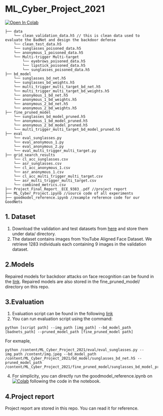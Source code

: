 # ML_Cyber_Project_2021
[![Open In Colab](https://colab.research.google.com/assets/colab-badge.svg)](https://colab.research.google.com/drive/1rMMmgmsrudhktGaoUVCDJatgG5m15i_1#scrollTo=7mDgUVTqwrTZ)

```
├── data 
    └── clean_validation_data.h5 // this is clean data used to evaluate the BadNet and design the backdoor defense
    └── clean_test_data.h5
    └── sunglasses_poisoned_data.h5
    └── anonymous_1_poisoned_data.h5
    └── Multi-trigger Multi-target
        └── eyebrows_poisoned_data.h5
        └── lipstick_poisoned_data.h5
        └── sunglasses_poisoned_data.h5
├── bd_model
    └── sunglasses_bd_net.h5
    └── sunglasses_bd_weights.h5
    └── multi_trigger_multi_target_bd_net.h5
    └── multi_trigger_multi_target_bd_weights.h5
    └── anonymous_1_bd_net.h5
    └── anonymous_1_bd_weights.h5
    └── anonymous_2_bd_net.h5
    └── anonymous_2_bd_weights.h5
├── fine_pruned_model
    └── sunglasses_bd_model_pruned.h5
    └── anonymous_1_bd_model_pruned.h5
    └── anonymous_2_bd_model_pruned.h5
    └── multi_trigger_multi_target_bd_model_pruned.h5
├── eval
    └── eval_sunglasses.py
    └── eval_anonymous_1.py
    └── eval_anonymous_2.py
    └── eval_multi_trigger_multi_target.py
├── grid_search_results
    └── cl_acc_sunglasses.csv
    └── asr_sunglasses.csv
    └── cl_acc_anonymous_1.csv
    └── asr_anonymous_1.csv
    └── cl_acc_multi_trigger_multi_target.csv
    └── asr_multi_trigger_multi_target.csv
    └── combined_metrics.csv
├── Project_Final_Report__ECE_9383_.pdf //project report
├── ML_Cyber_Project.ipynb //source code of all experiments
├── goodmodel_reference.ipynb //example reference code for our GoodNets
```
## 1. Dataset
1. Download the validation and test datasets from [here](https://drive.google.com/drive/folders/13o2ybRJ1BkGUvfmQEeZqDo1kskyFywab?usp=sharing) and store them under data/ directory.
2. The dataset contains images from YouTube Aligned Face Dataset. We retrieve 1283 individuals each containing 9 images in the validation dataset.
## 2.Models
Repaired models for backdoor attacks on face recognition can be found in the [link](https://drive.google.com/drive/folders/1HSZfSBNjKsOLPnAboHK5mzFRpvToIasY?usp=sharing).
Repaired models are also stored in the fine_pruned_model/ directory on this repo.
## 3.Evaluation
1. Evaluation script can be found in the following [link](https://drive.google.com/drive/folders/1IP82wqKbl8LgidMKMqcUXbfg67_j1mWS?usp=sharing)
2. You can run evaluation script using the command: 
```
python [script path] --img_path [img_path] --bd_model_path [badnets_path] --pruned_model_path [fine_pruned_model path]
```
For exmaple,
```
python /content/ML_Cyber_Project_2021/eval/eval_sunglasses.py --img_path /content/img.jpeg --bd_model_path /content/ML_Cyber_Project_2021/bd_model/sunglasses_bd_net.h5 --pruned_model_path /content/ML_Cyber_Project_2021/fine_pruned_model/sunglasses_bd_model_pruned.h5
```
4. For simplicity, you can directly run the goodmodel_reference.ipynb on [![Colab](https://colab.research.google.com/assets/colab-badge.svg)](https://colab.research.google.com/drive/1fVKeSfyWNd1JXSxkyk1MoIQgqifftZld?usp=sharing) following the code in the notebook.
## 4.Project report
Project report are stored in this repo. You can read it for reference.

